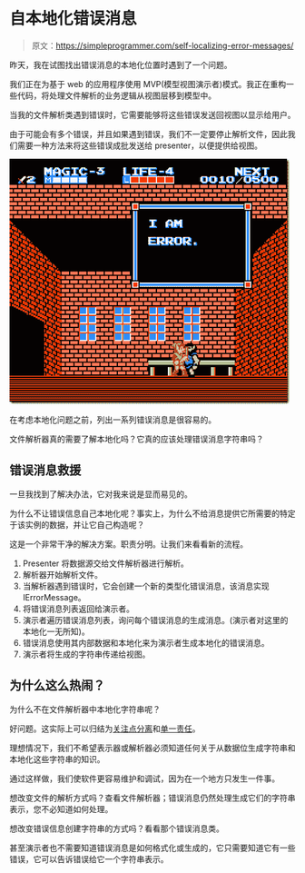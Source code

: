 # 自本地化错误消息

> 原文：<https://simpleprogrammer.com/self-localizing-error-messages/>

昨天，我在试图找出错误消息的本地化位置时遇到了一个问题。

我们正在为基于 web 的应用程序使用 MVP(模型视图演示者)模式。我正在重构一些代码，将处理文件解析的业务逻辑从视图层移到模型中。

当我的文件解析类遇到错误时，它需要能够将这些错误发送回视图以显示给用户。

由于可能会有多个错误，并且如果遇到错误，我们不一定要停止解析文件，因此我们需要一种方法来将这些错误成批发送给 presenter，以便提供给视图。



![i_am_error](img/97c0c47de89feff6fb7a7bd810c48629.png "i_am_error")



在考虑本地化问题之前，列出一系列错误消息是很容易的。

文件解析器真的需要了解本地化吗？它真的应该处理错误消息字符串吗？

## 错误消息救援

一旦我找到了解决办法，它对我来说是显而易见的。

为什么不让错误信息自己本地化呢？事实上，为什么不给消息提供它所需要的特定于该实例的数据，并让它自己构造呢？

这是一个非常干净的解决方案。职责分明。让我们来看看新的流程。

1.  Presenter 将数据源交给文件解析器进行解析。
2.  解析器开始解析文件。
3.  当解析器遇到错误时，它会创建一个新的类型化错误消息，该消息实现 IErrorMessage。
4.  将错误消息列表返回给演示者。
5.  演示者遍历错误消息列表，询问每个错误消息的生成消息。(演示者对这里的本地化一无所知)。
6.  错误消息使用其内部数据和本地化来为演示者生成本地化的错误消息。
7.  演示者将生成的字符串传递给视图。

## 为什么这么热闹？

为什么不在文件解析器中本地化字符串呢？

好问题。这实际上可以归结为[关注点分离](http://en.wikipedia.org/wiki/Separation_of_concerns)和[单一责任](http://en.wikipedia.org/wiki/Single_responsibility_principle)。

理想情况下，我们不希望表示器或解析器必须知道任何关于从数据位生成字符串和本地化这些字符串的知识。

通过这样做，我们使软件更容易维护和调试，因为在一个地方只发生一件事。

想改变文件的解析方式吗？查看文件解析器；错误消息仍然处理生成它们的字符串表示，您不必知道如何处理。

想改变错误信息创建字符串的方式吗？看看那个错误消息类。

甚至演示者也不需要知道错误消息是如何格式化或生成的，它只需要知道它有一些错误，它可以告诉错误给它一个字符串表示。